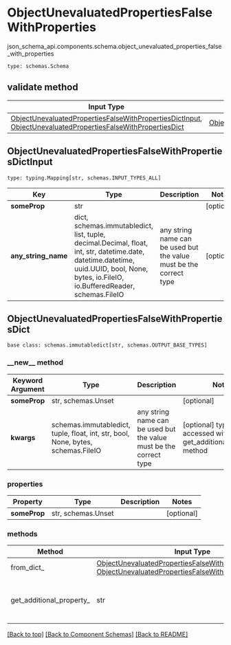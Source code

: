 # ObjectUnevaluatedPropertiesFalseWithProperties
json_schema_api.components.schema.object_unevaluated_properties_false_with_properties
```
type: schemas.Schema
```

## validate method
Input Type | Return Type | Notes
------------ | ------------- | -------------
[ObjectUnevaluatedPropertiesFalseWithPropertiesDictInput](#objectunevaluatedpropertiesfalsewithpropertiesdictinput), [ObjectUnevaluatedPropertiesFalseWithPropertiesDict](#objectunevaluatedpropertiesfalsewithpropertiesdict) | [ObjectUnevaluatedPropertiesFalseWithPropertiesDict](#objectunevaluatedpropertiesfalsewithpropertiesdict) |

## ObjectUnevaluatedPropertiesFalseWithPropertiesDictInput
```
type: typing.Mapping[str, schemas.INPUT_TYPES_ALL]
```
Key | Type |  Description | Notes
------------ | ------------- | ------------- | -------------
**someProp** | str |  | [optional]
**any_string_name** | dict, schemas.immutabledict, list, tuple, decimal.Decimal, float, int, str, datetime.date, datetime.datetime, uuid.UUID, bool, None, bytes, io.FileIO, io.BufferedReader, schemas.FileIO | any string name can be used but the value must be the correct type | [optional]

## ObjectUnevaluatedPropertiesFalseWithPropertiesDict
```
base class: schemas.immutabledict[str, schemas.OUTPUT_BASE_TYPES]

```
### &lowbar;&lowbar;new&lowbar;&lowbar; method
Keyword Argument | Type | Description | Notes
---------------- | ---- | ----------- | -----
**someProp** | str, schemas.Unset |  | [optional]
**kwargs** | schemas.immutabledict, tuple, float, int, str, bool, None, bytes, schemas.FileIO | any string name can be used but the value must be the correct type | [optional] typed value is accessed with the get_additional_property_ method

### properties
Property | Type | Description | Notes
-------- | ---- | ----------- | -----
**someProp** | str, schemas.Unset |  | [optional]

### methods
Method | Input Type | Return Type | Notes
------ | ---------- | ----------- | ------
from_dict_ | [ObjectUnevaluatedPropertiesFalseWithPropertiesDictInput](#objectunevaluatedpropertiesfalsewithpropertiesdictinput), [ObjectUnevaluatedPropertiesFalseWithPropertiesDict](#objectunevaluatedpropertiesfalsewithpropertiesdict) | [ObjectUnevaluatedPropertiesFalseWithPropertiesDict](#objectunevaluatedpropertiesfalsewithpropertiesdict) | a constructor
get_additional_property_ | str | schemas.immutabledict, tuple, float, int, str, bool, None, bytes, schemas.FileIO, schemas.Unset }} | provides type safety for additional properties

[[Back to top]](#top) [[Back to Component Schemas]](../../../README.md#Component-Schemas) [[Back to README]](../../../README.md)

